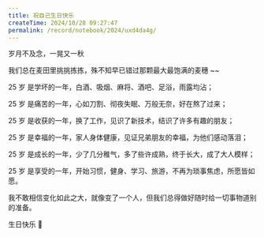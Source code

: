 ```yaml
---
title: 祝自己生日快乐
createTime: 2024/10/28 09:27:47
permalink: /record/notebook/2024/uxd4da4g/
---
```


岁月不及念，一晃又一秋

我们总在麦田里挑挑拣拣，殊不知早已错过那颗最大最饱满的麦穗 ~~

25 岁 是学坏的一年，白酒、吸烟、麻将、酒吧、足浴，雨露均沾；

25 岁 是痛苦的一年，心如刀割、彻夜失眠、万般无奈，好在熬了过来；

25 岁 是收获的一年，换了工作，见识了新技术，结识了许多有趣的朋友；

25 岁 是幸福的一年，家人身体健康，见证兄弟朋友的幸福，为他们感动落泪；

25 岁 是成长的一年，少了几分稚气，多了些许成熟，终于长大，成了大人模样；

25 岁 是享受的一年，开始习惯，健身、学习、旅游，不再为琐事焦虑，所愿皆如愿。

我不敢相信变化如此之大，就像变了一个人，但我们总得做好随时给一切事物道别的准备。

生日快乐 🎂